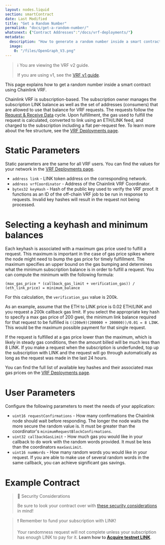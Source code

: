 ```yaml
---
layout: nodes.liquid
section: smartContract
date: Last Modified
title: "Get a Random Number"
permalink: "docs/get-a-random-number/"
whatsnext: {"Contract Addresses":"/docs/vrf-deployments/"}
metadata:
  description: "How to generate a random number inside a smart contract using Chainlink VRF."
  image:
    0: "/files/OpenGraph_V3.png"
---
```


> ℹ️ You are viewing the VRF v2 guide.
>
> If you are using v1, see the [VRF v1 guide](./v1).

This page explains how to get a random number inside a smart contract using Chainlink VRF.

Chainlink VRF is subscription-based. The subscription owner manages the subscription LINK balance as well as the set of addresses (consumers) that are allowed to use that balance for VRF requests. The requests follow the [Request & Receive Data](/docs/request-and-receive-data/) cycle. Upon fulfillment, the gas used to fulfill the request is calculated, converted to link using an ETH/LINK feed, and charged to the subscription including a flat per-request fee. To learn more about the fee structure, see the [VRF Deployments page](/docs/vrf-deployments).

# Static Parameters

Static parameters are the same for all VRF users. You can find the values for your network in the [VRF Deployments page](/docs/vrf-deployments).

- `address link` - LINK token address on the corresponding network.
- `address vrfCoordinator` - Address of the Chainlink VRF Coordinator.
- `bytes32 keyHash` - Hash of the public key used to verify the VRF proof. It functions as an ID of the off-chain VRF job to be run in response to requests. Invalid key hashes will result in the request not being processed.  

# Selecting a keyhash and minimum balances

Each keyhash is associated with a maximum gas price used to fulfill a request. This maximum is important in the case of gas price spikes where the node might need to bump the gas price for timely fulfillment. The maximum specifies an upper bound on the gas bumping and determines what the minimum subscription balance is in order to fulfill a request. You can compute the minimum with the following formula:

`(max_gas_price * (callback_gas_limit + verification_gas)) / (eth_link_price) = minimum_balance`

For this calculation, the `verification_gas` value is 200k.

As an example, assume that the ETH to LINK price is 0.02 ETH/LINK and you request a 200k callback gas limit. If you select the appropriate key hash to specify a max gas price of 200 gwei, the minimum link balance required for that request to be fulfilled is `((200e9)(200000 + 200000))/0.01 = 8 LINK`. This would be the maximum possible payment for that single request.

If the request is fulfilled at a gas price lower than the maximum, which is likely in steady gas conditions, then the amount billed will be much less than 8 LINK. If you make a request when the subscription is underfunded, top up the subscription with LINK and the request will go through automatically as long as the request was made in the last 24 hours.

You can find the full list of available key hashes and their associated max gas prices on the [VRF Deployments page](/docs/vrf-deployments).

# User Parameters

Configure the following parameters to meet the needs of your application:

- `uint16 requestConfirmations` - How many confirmations the Chainlink node should wait before responding. The longer the node waits the more secure the random value is. It must be greater than the coordinator's `minimumRequestBlockConfirmations`.
- `uint32 callbackGasLimit` - How much gas you would like in your callback to do work with the random words provided. It must be less than the coordinators `maxGasLimit`.
- `uint16 numWords` - How many random words you would like in your request. If you are able to make use of several random words in the same callback, you can achieve significant gas savings.

# Example Contract

<!-- TODO: Add a simple example with individual steps required. -->



> 🚧 Security Considerations
>
> Be sure to look your contract over with [these security considerations](/docs/vrf-security-considerations/) in mind!

>❗️ Remember to fund your subscription with LINK!
>
> Your randomness request will not complete unless your subscription has enough LINK to pay for it. **Learn how to [Acquire testnet LINK](/docs/acquire-link/)**.
